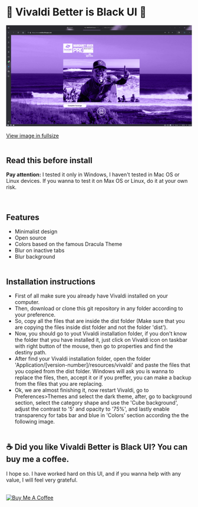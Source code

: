 # 🖤 Vivaldi Better is Black UI 🖤

![Preview](https://raw.githubusercontent.com/felipeprado/vivaldi-black-is-better-ui/master/images/preview.jpg)

[View image in fullsize](https://raw.githubusercontent.com/felipeprado/vivaldi-black-is-better-ui/master/images/preview.jpg)
<br/><br/>

## Read this before install

<p><strong>Pay attention:</strong> I tested it only in Windows, I haven't tested in Mac OS or Linux devices. If you wanna to test it on Max OS or Linux, do it at your own risk.</p>
<br/>

## Features

-   Minimalist design
-   Open source
-   Colors based on the famous Dracula Theme
-   Blur on inactive tabs
-   Blur background
    <br/><br/>

## Installation instructions

-   First of all make sure you already have Vivaldi installed on your computer.
-   Then, download or clone this git repository in any folder according to your preference.
-   So, copy all the files that are inside the dist folder (Make sure that you are copying the files inside dist folder and not the folder 'dist').
-   Now, you should go to yout Vivaldi installation folder, if you don't know the folder that you have installed it, just click on Vivaldi icon on taskbar with right button of the mouse, then go to properties and find the destiny path.
-   After find your Vivaldi installation folder, open the folder 'Application/[version-number]/resources/vivaldi' and paste the files that you copied from the dist folder. Windows will ask you is wanna to replace the files, then, accept it or if you preffer, you can make a backup from the files that you are replacing.
-   Ok, we are almost finishing it, now restart Vivaldi, go to Preferences>Themes and select the dark theme, after, go to background section, select the category shape and use the 'Cube background', adjust the contrast to '5' and opacity to '75%', and lastly enable transparency for tabs bar and blue in 'Colors' section according the the following image.
    <br/><br/>

## ☕ Did you like Vivaldi Better is Black UI? You can buy me a coffee.

<p>I hope so. I have worked hard on this UI, and if you wanna help with any value, I will feel very grateful.</p>
<br/>
<a href="https://www.buymeacoffee.com/felipeprado" target="_blank"><img src="https://cdn.buymeacoffee.com/buttons/default-orange.png" alt="Buy Me A Coffee" height="41" width="174"></a>
